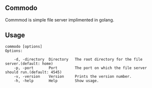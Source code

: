 Commodo
-------

Commmod is simple file server implimented in golang.

Usage
-----

    commodo [options]
    Options: 

        -d, -directory  Directory   The root directory for the file server.(default: home)
        -p, -port       Port        The port on which the file server should run.(default: 4545)
        -v, -version    Version     Prints the version number.
        -h, -help       Help        Show usage.
